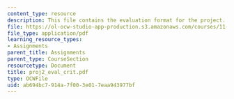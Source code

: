 ```yaml
---
content_type: resource
description: This file contains the evaluation format for the project.
file: https://ol-ocw-studio-app-production.s3.amazonaws.com/courses/11-204-planning-communications-and-digital-media-fall-2004/ab694bc7914a7f003e017eaa943977bf_proj2_eval_crit.pdf
file_type: application/pdf
learning_resource_types:
- Assignments
parent_title: Assignments
parent_type: CourseSection
resourcetype: Document
title: proj2_eval_crit.pdf
type: OCWFile
uid: ab694bc7-914a-7f00-3e01-7eaa943977bf
---
```

